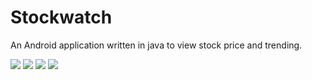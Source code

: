 # Stockwatch
An Android application written in java to view stock price and trending.

![](images/00.png)
![](images/01.png)
![](images/02.png)
![](images/03.png)
